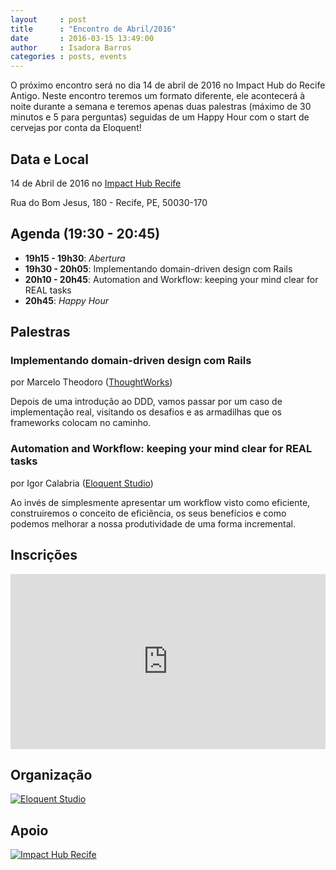 ```yaml
---
layout     : post
title      : "Encontro de Abril/2016"
date       : 2016-03-15 13:49:00
author     : Isadora Barros
categories : posts, events
---
```


O próximo encontro será no dia 14 de abril de 2016 no Impact Hub do Recife Antigo. Neste encontro teremos um formato diferente, ele acontecerá à noite durante a semana e teremos apenas duas palestras (máximo de 30 minutos e 5 para perguntas) seguidas de um Happy Hour com o start de cervejas por conta da Eloquent!

## Data e Local

14 de Abril de 2016 no [Impact Hub Recife](http://www.impacthubrecife.com/)

Rua do Bom Jesus, 180 - Recife, PE, 50030-170

## Agenda (19:30 - 20:45)

- **19h15 - 19h30**: *Abertura*
- **19h30 - 20h05**: Implementando domain-driven design com Rails
- **20h10 - 20h45**: Automation and Workflow: keeping your mind clear for REAL tasks
- **20h45**: *Happy Hour*

## Palestras

### Implementando domain-driven design com Rails ##
por Marcelo Theodoro ([ThoughtWorks](http://www.thoughtworks.com/))

Depois de uma introdução ao DDD, vamos passar por um caso de implementação real, visitando os desafios e as armadilhas que os frameworks colocam no caminho.

### Automation and Workflow: keeping your mind clear for REAL tasks ##
por Igor Calabria ([Eloquent Studio](https://www.facebook.com/geteloquent))

Ao invés de simplesmente apresentar um workflow visto como eficiente, construiremos o conceito de eficiência, os seus benefícios e como podemos melhorar a nossa produtividade de uma forma incremental.

## Inscrições

<iframe allowtransparency="true" frameborder="0" height="280px" hspace="0" marginheight="5" marginwidth="5" scrolling="auto" src="http://even.tc/frevo-on-rails-abr-2016" vspace="0" width="100%"> </iframe>

## Organização

[![Eloquent Studio](/images/eloquent-studio.png)](http://facebook.com/geteloquent)

## Apoio

[![Impact Hub Recife](http://i.picresize.com/images/2016/03/29/osTvJ.png)](http://www.impacthubrecife.com)
